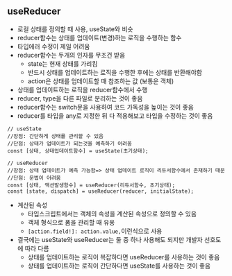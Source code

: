 ## useReducer

- 로컬 상태를 정의할 때 사용, useState와 비슷
- reducer함수는 상태를 업데이트(변경)하는 로직을 수행하는 함수
- 타입에러 수정이 제일 어려움
- reducer함수는 두개의 인자를 무조건 받음
  - state는 현재 상태를 가리킴
  - 반드시 상태를 업데이트하는 로직을 수행한 후에는 상태를 반환해야함
  - action은 상태를 업데이트할 때 참조하는 값 (보통운 객체)
- 상태를 업데이트하는 로직을 reducer함수에서 수행
- reducer, type을 다른 파일로 분리하는 것이 좋음
- reducer함수는 switch문을 사용하여 코드 가독성을 높이는 것이 좋음
- reducer를 타입을 any로 지정한 뒤 다 적용해보고 타입을 수정하는 것이 좋음

```tsx
// useState
//장점: 간단하게 상태를 관리할 수 있음
//단점: 상태가 업데이트가 되는것을 예측하기 어려움
const [상태, 상태업데이트함수] = useState(초기상태);

// useReducer
//장점: 상태 업데이트가 예측 가능함=> 상태 업데이트 로직이 리듀서함수에서 존재하기 때문
//단점: 문법이 어려움
const [상태, 액션발생함수] = useReducer(리듀서함수, 초기상태);
const [state, dispatch] = useReducer(reducer, initialState);
```

- 계산된 속성
  - 타입스크립트에서는 객체의 속성을 계산된 속성으로 정의할 수 있음
  - 객체 형식으로 폼을 관리할 때 유용
  - `[action.field!]: action.value,`이런식으로 사용
- 결국에는 useState와 useReducer는 둘 중 하나 사용해도 되지만 개발자 선호도에 따라 다름
  - 상태를 업데이트하는 로직이 복잡하다면 useReducer를 사용하는 것이 좋음
  - 상태를 업데이트하는 로직이 간단하다면 useState를 사용하는 것이 좋음
